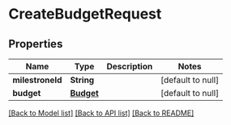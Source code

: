 # CreateBudgetRequest
## Properties

| Name | Type | Description | Notes |
|------------ | ------------- | ------------- | -------------|
| **milestroneId** | **String** |  | [default to null] |
| **budget** | [**Budget**](Budget.md) |  | [default to null] |

[[Back to Model list]](../README.md#documentation-for-models) [[Back to API list]](../README.md#documentation-for-api-endpoints) [[Back to README]](../README.md)

